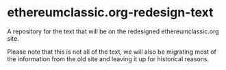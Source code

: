 # ethereumclassic.org-redesign-text
A repository for the text that will be on the redesigned ethereumclassic.org site.

Please note that this is not all of the text, we will also be migrating most of the information from the old site and leaving it up for historical reasons.